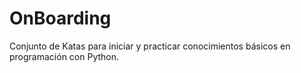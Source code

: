 # OnBoarding
Conjunto de Katas para iniciar y practicar conocimientos básicos en programación con Python.
